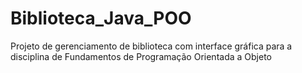 # Biblioteca_Java_POO
Projeto de gerenciamento de biblioteca com interface gráfica para a disciplina de Fundamentos de Programação Orientada a Objeto
